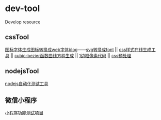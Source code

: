 # dev-tool
Develop resource

<h2>cssTool</h2>

<a href="https://icomoon.io/app/#/select" >图标字体生成图标转换成web字体blog</a>——<a href="https://icomoon.io/app/#/select" >svg转换成font</a> || <a href="http://css88.com/tool/css3Preview/">css样式在线生成工具</a> || <a href="http://cubic-bezier.com/#.39,.88,.55,.45">cubic-bezier函数曲线方程生成</a>
|| <a href="https://miduowiki.github.io/dev-tool/docs/1pxBordaerh">1边框像素代码</a> || <a href="https://miduowiki.github.io/dev-tool/docs/1pxBordaerh">css预处理</a>
<h2>nodejsTool</h2>

<a href="https://miduowiki.github.io/dev-tool/docs/nodejsTestTool">nodejs自动化测试工具</a>

<h2>微信小程序</h2>

<a href="https://github.com/MiduoWiki/weiApp-new">小程序功能测试项目</a>

